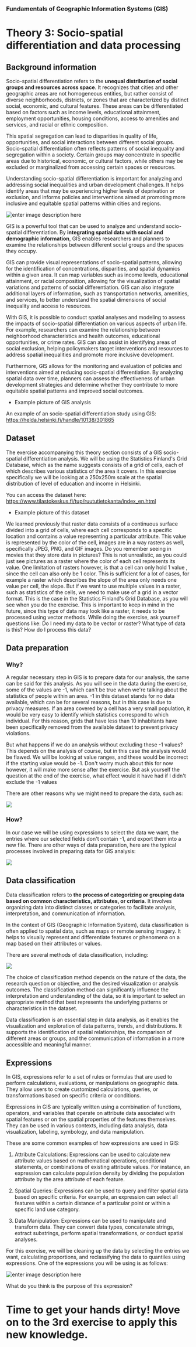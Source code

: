 ### Fundamentals of Geographic Information Systems (GIS)

# Theory 3: Socio-spatial differentiation and data processing

## Background information
Socio-spatial differentiation refers to the **unequal distribution of social groups and resources across space**. It recognizes that cities and other geographic areas are not homogeneous entities, but rather consist of diverse neighborhoods, districts, or zones that are characterized by distinct social, economic, and cultural features. These areas can be differentiated based on factors such as income levels, educational attainment, employment opportunities, housing conditions, access to amenities and services, and racial or ethnic composition.

This spatial segregation can lead to disparities in quality of life, opportunities, and social interactions between different social groups. Socio-spatial differentiation often reflects patterns of social inequality and segregation within a society. Certain groups may concentrate in specific areas due to historical, economic, or cultural factors, while others may be excluded or marginalized from accessing certain spaces or resources.

Understanding socio-spatial differentiation is important for analyzing and addressing social inequalities and urban development challenges. It helps identify areas that may be experiencing higher levels of deprivation or exclusion, and informs policies and interventions aimed at promoting more inclusive and equitable spatial patterns within cities and regions.

![enter image description here](https://i.guim.co.uk/img/media/2f4f21ad8cfc3328301f1f250c322dc60977e9fc/0_0_3984_2232/master/3984.jpg?width=1900&quality=85&auto=format&fit=max&s=8806dda696925420d60bc36b1a138263)

GIS is a powerful tool that can be used to analyze and understand socio-spatial differentiation. By **integrating spatial data with social and demographic information**, GIS enables researchers and planners to examine the relationships between different social groups and the spaces they occupy.

GIS can provide visual representations of socio-spatial patterns, allowing for the identification of concentrations, disparities, and spatial dynamics within a given area. It can map variables such as income levels, educational attainment, or racial composition, allowing for the visualization of spatial variations and patterns of social differentiation. GIS can also integrate additional layers of information, such as transportation networks, amenities, and services, to better understand the spatial dimensions of social inequality and access to resources.

With GIS, it is possible to conduct spatial analyses and modeling to assess the impacts of socio-spatial differentiation on various aspects of urban life. For example, researchers can examine the relationship between neighborhood characteristics and health outcomes, educational opportunities, or crime rates. GIS can also assist in identifying areas of social exclusion, helping policymakers target interventions and resources to address spatial inequalities and promote more inclusive development.

Furthermore, GIS allows for the monitoring and evaluation of policies and interventions aimed at reducing socio-spatial differentiation. By analyzing spatial data over time, planners can assess the effectiveness of urban development strategies and determine whether they contribute to more equitable spatial patterns and improved social outcomes.

- Example picture of GIS analysis

An example of an socio-spatial differentiation study using GIS: https://helda.helsinki.fi/handle/10138/301865

## Dataset
The exercise accompanying this theory section consists of a GIS socio-spatial differentiation analysis. We will be using the Statistics Finland's Grid Database, which as the name suggests consists of a grid of cells, each of which describes various statistics of the area it covers. In this exercise specifically we will be looking at a 250x250m scale at the spatial distribution of level of education and income in Helsinki. 

You can access the dataset here: https://www.tilastokeskus.fi/tup/ruututietokanta/index_en.html

- Example picture of this dataset

We learned previously that raster data consists of a continuous surface divided into a grid of cells, where each cell corresponds to a specific location and contains a value representing a particular attribute. This value is represented by the color of the cell, images are in a way rasters as well, specifically JPEG, PNG, and GIF images. Do you remember seeing in movies that they store data in pictures? This is not unrealistic, as you could just see pictures as a raster where the color of each cell represents its value. One limitation of rasters however, is that a cell can only hold 1 value , since the cell can also only be 1 color. This is sufficient for a lot of cases, for example a raster which describes the slope of the area only needs one value per cell, the slope. But if we want to use multiple values in a raster, such as statistics of the cells, we need to make use of a grid in a vector format. This is the case in the Statistics Finland's Grid Database, as you will see when you do the exercise. This is important to keep in mind in the future, since this type of data may look like a raster, it needs to be processed using vector methods. While doing the exercise, ask yourself questions like: Do I need my data to be vector or raster? What type of data is this? How do I process this data? 

## Data preparation

### Why?
A regular necessary step in GIS is to prepare data for our analysis, the same can be said for this analysis. As you will see in the data during the exercise, some of the values are -1, which can't be true when we're talking about the statistics of people within an area. -1 in this dataset stands for no data available, which can be for several reasons, but in this case is due to privacy measures. If an area covered by a cell has a very small population, it would be very easy to identify which statistics correspond to which individual. For this reason, grids that have less than 10 inhabitants have been specifically removed from the available dataset to prevent privacy violations. 

But what happens if we do an analysis without excluding these -1 values? This depends on the analysis of course, but in this case the analysis would be flawed. We will be looking at value ranges, and these would be incorrect if the starting value would be -1. Don't worry much about this for now however, it will make more sense after the exercise.  But ask yourself the question at the end of the exercise, what effect would it have had if I didn't exclude the -1 values

There are other reasons why we might need to prepare the data, such as: 

![](https://raw.githubusercontent.com/rowan8k/fundamentals-of-gis/master/Assets/3_Theory/3_Theory_data_preperation_reasons.drawio.png)

### How? 

In our case we will be using expressions to select the data we want, the entries where our selected fields don't contain -1, and export them into a new file. There are other ways of data preparation, here are the typical processes involved in preparing data for GIS analysis: 

![](https://raw.githubusercontent.com/rowan8k/fundamentals-of-gis/master/Assets/3_Theory/3_Theory_data_preperation_methods.drawio.png)

## Data classification 
Data classification refers to **the process of categorizing or grouping data based on common characteristics, attributes, or criteria**. It involves organizing data into distinct classes or categories to facilitate analysis, interpretation, and communication of information.

In the context of GIS (Geographic Information System), data classification is often applied to spatial data, such as maps or remote sensing imagery. It helps to visually represent and differentiate features or phenomena on a map based on their attributes or values.

There are several methods of data classification, including:

![](https://raw.githubusercontent.com/rowan8k/fundamentals-of-gis/master/Assets/3_Theory/3_Theory_data_classification_v2.drawio.png)

The choice of classification method depends on the nature of the data, the research question or objective, and the desired visualization or analysis outcomes. The classification method can significantly influence the interpretation and understanding of the data, so it is important to select an appropriate method that best represents the underlying patterns or characteristics in the dataset.

Data classification is an essential step in data analysis, as it enables the visualization and exploration of data patterns, trends, and distributions. It supports the identification of spatial relationships, the comparison of different areas or groups, and the communication of information in a more accessible and meaningful manner.


## Expressions

In GIS, expressions refer to a set of rules or formulas that are used to perform calculations, evaluations, or manipulations on geographic data. They allow users to create customized calculations, queries, or transformations based on specific criteria or conditions.

Expressions in GIS are typically written using a combination of functions, operators, and variables that operate on attribute data associated with spatial features or on the spatial properties of the features themselves. They can be used in various contexts, including data analysis, data visualization, labeling, symbology, and data manipulation.

These are some common examples of how expressions are used in GIS:

1.  Attribute Calculations: Expressions can be used to calculate new attribute values based on mathematical operations, conditional statements, or combinations of existing attribute values. For instance, an expression can calculate population density by dividing the population attribute by the area attribute of each feature.
    
2.  Spatial Queries: Expressions can be used to query and filter spatial data based on specific criteria. For example, an expression can select all features within a certain distance of a particular point or within a specific land use category.
    
3.  Data Manipulation: Expressions can be used to manipulate and transform data. They can convert data types, concatenate strings, extract substrings, perform spatial transformations, or conduct spatial analyses.

For this exercise, we will be cleaning up the data by selecting the entries we want, calculating proportions, and reclassifying the data to quantiles using expressions. One of the expressions you will be using is as follows:

![enter image description here](https://raw.githubusercontent.com/rowan8k/fundamentals-of-gis/master/Assets/3_Exercise/3_Exercise_reclassification.png)

What do you think is the purpose of this expression?


# Time to get your hands dirty! Move on to the 3rd exercise to apply this new knowledge.


<!--stackedit_data:
eyJkaXNjdXNzaW9ucyI6eyJUSm5Lc3l5V01vRlFneHl0Ijp7In
RleHQiOiJFeGFtcGxlIHBpY3R1cmUiLCJzdGFydCI6MTcxMiwi
ZW5kIjoxNTAxfSwiNXNSZ3c2RE5QZmJCSWNmaSI6eyJ0ZXh0Ij
oiLSBFeGFtcGxlIHBpY3R1cmUgb2YgR0lTIGFuYWx5c2lzIiwi
c3RhcnQiOjM0MjIsImVuZCI6MzQ1NX0sIndZT2pWYlBHQVZuS2
VldXEiOnsidGV4dCI6Ii0gRXhhbXBsZSBwaWN0dXJlIG9mIHRo
aXMgZGF0YXNldCIsInN0YXJ0Ijo0MTA0LCJlbmQiOjQxMzd9LC
J4dTVKYTlteDhUVkNxT0tJIjp7InRleHQiOiJXZSBsZWFybmVk
IHByZXZpb3VzbHkgdGhhdCByYXN0ZXIgZGF0YSBjb25zaXN0cy
BvZiBhIGNvbnRpbnVvdXMgc3VyZmFjZSBkaXZpZGVk4oCmIiwi
c3RhcnQiOjQxMzksImVuZCI6NTQ1MX0sIkpMMDhaTzltZDFndn
RtNTUiOnsidGV4dCI6IllvdSBjYW4gYWNjZXNzIHRoZSBkYXRh
c2V0IGhlcmU6IGh0dHBzOi8vd3d3LnRpbGFzdG9rZXNrdXMuZm
kvdHVwL3J1dXR1dGlldG9rYW7igKYiLCJzdGFydCI6NDAwNywi
ZW5kIjo0MTAyfSwia1hlUWVXV0RjbjRqSjZzNCI6eyJ0ZXh0Ij
oiMSB2YWx1ZSIsInN0YXJ0Ijo0NzI5LCJlbmQiOjQ3MzZ9fSwi
Y29tbWVudHMiOnsiZlVOVXBRQ2FrM0ZDazVaNyI6eyJkaXNjdX
NzaW9uSWQiOiJUSm5Lc3l5V01vRlFneHl0Iiwic3ViIjoiZ2g6
NDAzMDQ3ODgiLCJ0ZXh0IjoiQWRkIHBpY3R1cmUiLCJjcmVhdG
VkIjoxNjg2NjM2NTQ2NDIyfSwiZkxDSGZzMFZkd3gxcURVVyI6
eyJkaXNjdXNzaW9uSWQiOiI1c1JndzZETlBmYkJJY2ZpIiwic3
ViIjoiZ2g6NDAzMDQ3ODgiLCJ0ZXh0IjoiQWRkIHBpY3R1cmUi
LCJjcmVhdGVkIjoxNjg2NjM2NzcyNTkwfSwiT1ZlQ1BuT1VYZE
lxTU9YZyI6eyJkaXNjdXNzaW9uSWQiOiJ3WU9qVmJQR0FWbktl
ZXVxIiwic3ViIjoiZ2g6NDAzMDQ3ODgiLCJ0ZXh0IjoiQWRkIH
BpY3R1cmUiLCJjcmVhdGVkIjoxNjg2NjM4MjU3Njg4fSwiVTlr
eHh5UFExNlBRNVZ3dyI6eyJkaXNjdXNzaW9uSWQiOiJ4dTVKYT
lteDhUVkNxT0tJIiwic3ViIjoiZ2g6NDAzMDQ3ODgiLCJ0ZXh0
IjoiQ2hlY2sgZm9yIGFjY3VyYWN5IiwiY3JlYXRlZCI6MTY4Nj
YzODI2NTYwMX0sIkZrMWlGOTVtNzJiMGJiQ2wiOnsiZGlzY3Vz
c2lvbklkIjoiSkwwOFpPOW1kMWd2dG01NSIsInN1YiI6ImdoOj
QwMzA0Nzg4IiwidGV4dCI6IkNoZWNrIGlmIG9wZW4iLCJjcmVh
dGVkIjoxNjg2NjM4NDMzOTIxfSwiUGNidXJrakZIOXdVUDZTWC
I6eyJkaXNjdXNzaW9uSWQiOiJrWGVRZVdXRGNuNGpKNnM0Iiwi
c3ViIjoiZ2g6MjIxNjgxNTciLCJ0ZXh0IjoiY2hlY2sgLSBpIG
d1ZXNzIGFuIHJnYiBjb3VsZCBiZSB0aHJlZSB2YWx1ZXMsIGRp
ZmZlcmVudCBiYW5kcyBpbiBzYXRlbGxpdGUgaW1hZ2VyeS4iLC
JjcmVhdGVkIjoxNjg2NzMyMzEzNjA0fX0sImhpc3RvcnkiOlst
MTI4NTU4OTE5MSw3NjgzODU2MDgsNTU3NDcwMjEsLTkyMDkwMz
gxMCwyNDM4NzM4MTQsOTY4OTMxMzU1LC0xNjMyOTUyNDE2LC0x
MjM0NzMyMTI1LC0xMzUxNzE3NTE3LC01NzMyNDgxNDMsMTQ0ND
M4MTEyNSwxODE5NjE3NzAwLDIwODM5OTM5ODYsLTE3NTQ4NTE3
MywxMzMyMzc0OTQ4LC0xNzA1MjU4OTI3LC0xNTQzNTA1MDE1XX
0=
-->